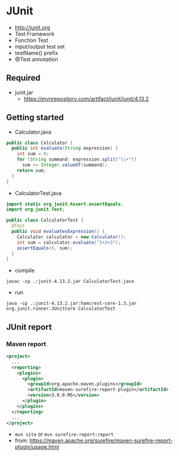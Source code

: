 # JUnit
- http://junit.org
- Test Framework
- Function Test
- input/output test set
- testName() prefix
- @Test annotation

## Required
- junit.jar
  - https://mvnrepository.com/artifact/junit/junit/4.13.2

## Getting started
- Calculator.java

```java
public class Calculator {
  public int evaluate(String expression) {
    int sum = 0;
    for (String summand: expression.split("\\+"))
      sum += Integer.valueOf(summand);
    return sum;
  }
}
```

- CalculatorTest.java

```java
import static org.junit.Assert.assertEquals;
import org.junit.Test;

public class CalculatorTest {
  @Test
  public void evaluatesExpression() {
    Calculator calculator = new Calculator();
    int sum = calculator.evaluate("1+2+3");
    assertEquals(6, sum);
  }
}
```
- compile

```
javac -cp .:junit-4.13.2.jar CalculatorTest.java
```

- run

```
java -cp .:junit-4.13.2.jar:hamcrest-core-1.3.jar org.junit.runner.JUnitCore CalculatorTest
```

## JUnit report
### Maven report

```xml
<project>
  ...
  <reporting>
    <plugins>
      <plugin>
        <groupId>org.apache.maven.plugins</groupId>
        <artifactId>maven-surefire-report-plugin</artifactId>
        <version>3.0.0-M5</version>
      </plugin>
    </plugins>
  </reporting>
  ...
</project>
```

- `mvn site` or `mvn surefire-report:report`
- from: https://maven.apache.org/surefire/maven-surefire-report-plugin/usage.html

